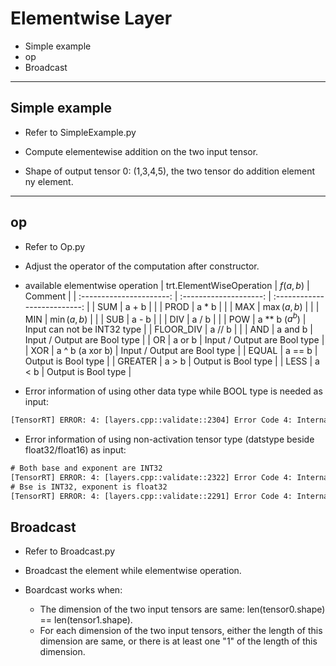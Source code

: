 # Elementwise Layer

+ Simple example
+ op
+ Broadcast

---

## Simple example

+ Refer to SimpleExample.py

+ Compute elementewise addition on the two input tensor.

+ Shape of output tensor 0: (1,3,4,5), the two tensor do addition element ny element.

---

## op

+ Refer to Op.py

+ Adjust the operator of the computation after constructor.

+ available elementwise operation
| trt.ElementWiseOperation |  $f\left(a,b\right)$   |           Comment            |
| :----------------------: | :--------------------: | :--------------------------: |
|           SUM            |         a + b          |                              |
|           PROD           |         a * b          |                              |
|           MAX            | $\max\left(a,b\right)$ |                              |
|           MIN            | $\min\left(a,b\right)$ |                              |
|           SUB            |         a - b          |                              |
|           DIV            |         a / b          |                              |
|           POW            |   a \*\* b ($a^{b}$)   | Input can not be INT32 type  |
|        FLOOR_DIV         |         a // b         |                              |
|           AND            |        a and b         | Input / Output are Bool type |
|            OR            |         a or b         | Input / Output are Bool type |
|           XOR            |    a ^ b (a xor b)     | Input / Output are Bool type |
|          EQUAL           |         a == b         |     Output is Bool type      |
|         GREATER          |         a > b          |     Output is Bool type      |
|           LESS           |         a < b          |     Output is Bool type      |

+ Error information of using other data type while BOOL type is needed as input:

```txt
[TensorRT] ERROR: 4: [layers.cpp::validate::2304] Error Code 4: Internal Error ((Unnamed Layer* 0) [ElementWise]: operation AND requires boolean inputs.)
```

+ Error information of using non-activation tensor type (datstype beside float32/float16) as input:

```txt
# Both base and exponent are INT32
[TensorRT] ERROR: 4: [layers.cpp::validate::2322] Error Code 4: Internal Error ((Unnamed Layer* 0) [ElementWise]: operation POW requires inputs with activation type.)
# Bse is INT32, exponent is float32
[TensorRT] ERROR: 4: [layers.cpp::validate::2291] Error Code 4: Internal Error ((Unnamed Layer* 0) [ElementWise]: operation POW has incompatible input types Float and Int32)
```

## Broadcast

+ Refer to Broadcast.py

+ Broadcast the element while elementwise operation.

+ Boardcast works when:
  + The dimension of the two input tensors are same: len(tensor0.shape) == len(tensor1.shape).
  + For each dimension of the two input tensors, either the length of this dimension are same, or there is at least one "1" of the length of this dimension.
